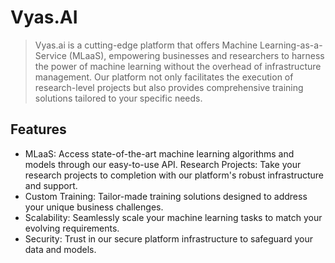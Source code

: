 # Vyas.AI

> Vyas.ai is a cutting-edge platform that offers Machine Learning-as-a-Service (MLaaS), empowering businesses and researchers to harness the power of machine learning without the overhead of infrastructure management. Our platform not only facilitates the execution of research-level projects but also provides comprehensive training solutions tailored to your specific needs.

## Features

- MLaaS: Access state-of-the-art machine learning algorithms and models through our easy-to-use API.
  Research Projects: Take your research projects to completion with our platform's robust infrastructure and support.
- Custom Training: Tailor-made training solutions designed to address your unique business challenges.
- Scalability: Seamlessly scale your machine learning tasks to match your evolving requirements.
- Security: Trust in our secure platform infrastructure to safeguard your data and models.
